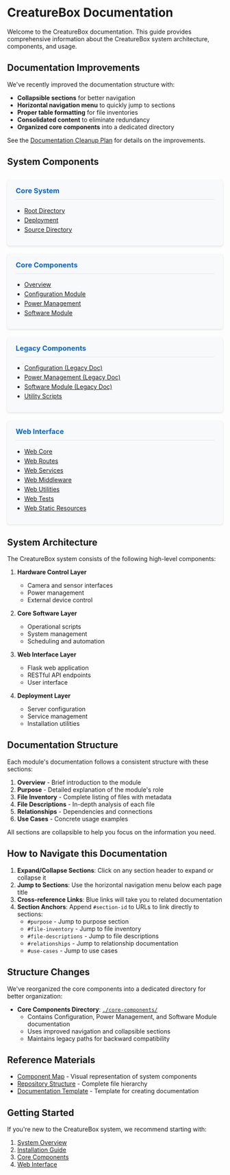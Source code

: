 # CreatureBox Documentation

Welcome to the CreatureBox documentation. This guide provides comprehensive information about the CreatureBox system architecture, components, and usage.

## Documentation Improvements

We've recently improved the documentation structure with:
- **Collapsible sections** for better navigation
- **Horizontal navigation menu** to quickly jump to sections
- **Proper table formatting** for file inventories
- **Consolidated content** to eliminate redundancy
- **Organized core components** into a dedicated directory

See the [Documentation Cleanup Plan](./documentation-cleanup-plan.md) for details on the improvements.

## System Components

<div class="component-grid">
  <div class="component-card">
    <h3>Core System</h3>
    <ul>
      <li><a href="./root.md">Root Directory</a></li>
      <li><a href="./deployment.md">Deployment</a></li>
      <li><a href="./src.md">Source Directory</a></li>
    </ul>
  </div>

  <div class="component-card">
    <h3>Core Components</h3>
    <ul>
      <li><a href="./core-components/index.md">Overview</a></li>
      <li><a href="./core-components/configuration.md">Configuration Module</a></li>
      <li><a href="./core-components/power-management.md">Power Management</a></li>
      <li><a href="./core-components/software-module.md">Software Module</a></li>
    </ul>
  </div>

  <div class="component-card">
    <h3>Legacy Components</h3>
    <ul>
      <li><a href="./src-config.md">Configuration (Legacy Doc)</a></li>
      <li><a href="./src-power.md">Power Management (Legacy Doc)</a></li>
      <li><a href="./src-software.md">Software Module (Legacy Doc)</a></li>
      <li><a href="./src-software-scripts.md">Utility Scripts</a></li>
    </ul>
  </div>

  <div class="component-card">
    <h3>Web Interface</h3>
    <ul>
      <li><a href="./src-web.md">Web Core</a></li>
      <li><a href="./src-web-routes.md">Web Routes</a></li>
      <li><a href="./src-web-services.md">Web Services</a></li>
      <li><a href="./src-web-middleware.md">Web Middleware</a></li>
      <li><a href="./src-web-utils.md">Web Utilities</a></li>
      <li><a href="./src-web-tests.md">Web Tests</a></li>
      <li><a href="./src-web-static.md">Web Static Resources</a></li>
    </ul>
  </div>
</div>

## System Architecture

The CreatureBox system consists of the following high-level components:

1. **Hardware Control Layer**
   - Camera and sensor interfaces
   - Power management
   - External device control

2. **Core Software Layer**
   - Operational scripts
   - System management
   - Scheduling and automation

3. **Web Interface Layer**
   - Flask web application
   - RESTful API endpoints
   - User interface

4. **Deployment Layer**
   - Server configuration
   - Service management
   - Installation utilities

## Documentation Structure

Each module's documentation follows a consistent structure with these sections:

1. **Overview** - Brief introduction to the module
2. **Purpose** - Detailed explanation of the module's role
3. **File Inventory** - Complete listing of files with metadata
4. **File Descriptions** - In-depth analysis of each file
5. **Relationships** - Dependencies and connections
6. **Use Cases** - Concrete usage examples

All sections are collapsible to help you focus on the information you need.

## How to Navigate this Documentation

1. **Expand/Collapse Sections**: Click on any section header to expand or collapse it
2. **Jump to Sections**: Use the horizontal navigation menu below each page title
3. **Cross-reference Links**: Blue links will take you to related documentation
4. **Section Anchors**: Append `#section-id` to URLs to link directly to sections:
   - `#purpose` - Jump to purpose section
   - `#file-inventory` - Jump to file inventory
   - `#file-descriptions` - Jump to file descriptions
   - `#relationships` - Jump to relationship documentation
   - `#use-cases` - Jump to use cases

## Structure Changes

We've reorganized the core components into a dedicated directory for better organization:

- **Core Components Directory**: [`./core-components/`](./core-components/index.md)
  - Contains Configuration, Power Management, and Software Module documentation
  - Uses improved navigation and collapsible sections
  - Maintains legacy paths for backward compatibility

## Reference Materials

- [Component Map](./component-map.md) - Visual representation of system components
- [Repository Structure](./repository-manifest.md) - Complete file hierarchy
- [Documentation Template](./templates/document-template.md) - Template for creating documentation

## Getting Started

If you're new to the CreatureBox system, we recommend starting with:

1. [System Overview](./README.md)
2. [Installation Guide](./setup.md)
3. [Core Components](./core-components/index.md)
4. [Web Interface](./src-web.md)

<style>
.component-grid {
  display: grid;
  grid-template-columns: repeat(auto-fill, minmax(250px, 1fr));
  grid-gap: 20px;
  margin: 30px 0;
}

.component-card {
  background: #f8f9fa;
  border-radius: 5px;
  padding: 15px 20px;
  box-shadow: 0 2px 5px rgba(0,0,0,0.1);
}

.component-card h3 {
  margin-top: 0;
  border-bottom: 1px solid #e1e4e8;
  padding-bottom: 10px;
  color: #0366d6;
}

.component-card ul {
  padding-left: 20px;
}

.component-card li {
  margin-bottom: 5px;
}
</style>
